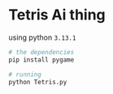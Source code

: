 # Tetris Ai thing

using python `3.13.1`

```python
# the dependencies
pip install pygame

# running
python Tetris.py 
```